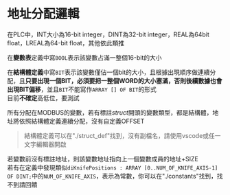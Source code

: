 # 地址分配邏輯
在PLC中，INT大小為16-bit integer，DINT為32-bit integer，REAL為64bit float，LREAL為64-bit float，其他依此類推  

在**變數表**定義中寫`BOOL`表示該變數占滿一整個16-bit的大小  

在**結構體定義**中寫`BIT`表示該變數僅佔一個bit的大小，且根據出現順序做連續分配，且**只要出現一個BIT，必須要把一整個WORD的大小塞滿，否則後續數據也會出現BIT偏移**，並且`BIT`不能寫作`ARRAY [] OF BIT`的形式  
目前**不確定**高低位，要測試  

所有分配在MODBUS的變數，若有標註*struct*開頭的變數類型，都是結構體，地址將依照結構體定義連續分配，沒有自定義OFFSET  
> 結構體定義可以在"./struct_def"找到，沒有副檔名，請使用vscode或任一文字編輯器開啟  

若變數前沒有標註地址，則該變數地址指向上一個變數成員的地址+SIZE  
若有在定義中發現類似`diKnifePositions : ARRAY [0..NUM_OF_KNIFE_AXIS-1] OF DINT;`中的`NUM_OF_KNIFE_AXIS`，表示為常數，你可以在"./constants"找到，找不到請回饋  
